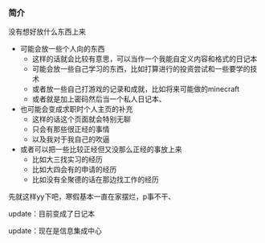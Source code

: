 ### 简介
没有想好放什么东西上来
- 可能会放一些个人向的东西
  - 这样的话就会比较有意思，可以当作一个我能自定义内容和格式的日记本
  - 可能会放一些自己学习的东西，比如打算进行的投资尝试和一些要学的技术
  - 或者放一些自己打游戏的记录和成就，比如将来可能做的minecraft
  - 或者就是加上密码然后当一个私人日记本、
- 也可能会变成求职时个人主页的补充
  - 这样的话这个页面就会特别无聊
  - 只会有那些很正经的事情
  - 以及我对于我自己的吹逼
- 或者可以把一些比较正经但又没那么正经的事放上来
  - 比如大三找实习的经历
  - 比如大四会有的申请的经历
  - 比如没有全聚德的话在那边找工作的经历

先就这样yy下吧，寒假基本一直在家摆烂，p事不干、


update：目前变成了日记本

update：现在是信息集成中心